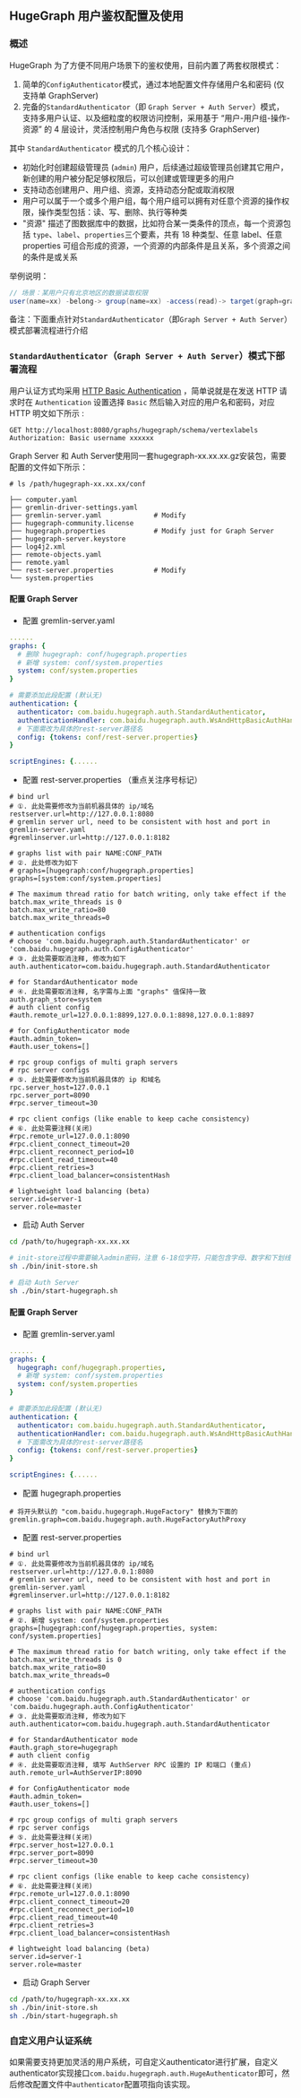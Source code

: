 ## HugeGraph 用户鉴权配置及使用

### 概述
HugeGraph 为了方便不同用户场景下的鉴权使用，目前内置了两套权限模式：
1. 简单的`ConfigAuthenticator`模式，通过本地配置文件存储用户名和密码 (仅支持单 GraphServer)
2. 完备的`StandardAuthenticator`（即 `Graph Server + Auth Server`）模式，支持多用户认证、以及细粒度的权限访问控制，采用基于 “用户-用户组-操作-资源” 的 4 层设计，灵活控制用户角色与权限 (支持多 GraphServer)

其中 `StandardAuthenticator` 模式的几个核心设计：
- 初始化时创建超级管理员 (`admin`) 用户，后续通过超级管理员创建其它用户，新创建的用户被分配足够权限后，可以创建或管理更多的用户
- 支持动态创建用户、用户组、资源，支持动态分配或取消权限
- 用户可以属于一个或多个用户组，每个用户组可以拥有对任意个资源的操作权限，操作类型包括：读、写、删除、执行等种类
- "资源" 描述了图数据库中的数据，比如符合某一类条件的顶点，每一个资源包括 `type`、`label`、`properties`三个要素，共有 18 种类型、任意 label、任意 properties 可组合形成的资源，一个资源的内部条件是且关系，多个资源之间的条件是或关系

举例说明：

```java
// 场景：某用户只有北京地区的数据读取权限
user(name=xx) -belong-> group(name=xx) -access(read)-> target(graph=graph1, resource={label: person, city: Beijing})
```
备注：下面重点针对`StandardAuthenticator`（即`Graph Server + Auth Server`）模式部署流程进行介绍

### `StandardAuthenticator`（`Graph Server + Auth Server`）模式下部署流程

用户认证方式均采用 [HTTP Basic Authentication](https://zh.wikipedia.org/wiki/HTTP%E5%9F%BA%E6%9C%AC%E8%AE%A4%E8%AF%81) ，简单说就是在发送 HTTP 请求时在 `Authentication` 设置选择 `Basic` 然后输入对应的用户名和密码，对应 HTTP 明文如下所示 :

```http
GET http://localhost:8080/graphs/hugegraph/schema/vertexlabels
Authorization: Basic username xxxxxx
```

Graph Server 和 Auth Server使用同一套hugegraph-xx.xx.xx.gz安装包，需要配置的文件如下所示：
```
# ls /path/hugegraph-xx.xx.xx/conf

├── computer.yaml
├── gremlin-driver-settings.yaml
├── gremlin-server.yaml 			# Modify
├── hugegraph-community.license
├── hugegraph.properties 			# Modify just for Graph Server 
├── hugegraph-server.keystore
├── log4j2.xml
├── remote-objects.yaml
├── remote.yaml
└── rest-server.properties 			# Modify
└── system.properties
```

#### 配置 Graph Server
* 配置 gremlin-server.yaml
```yaml
......
graphs: {
  # 删除 hugegraph: conf/hugegraph.properties
  # 新增 system: conf/system.properties
  system: conf/system.properties
}

# 需要添加此段配置 (默认⽆)
authentication: {
  authenticator: com.baidu.hugegraph.auth.StandardAuthenticator,
  authenticationHandler: com.baidu.hugegraph.auth.WsAndHttpBasicAuthHandler,
  # 下⾯需改为具体的rest-server路径名
  config: {tokens: conf/rest-server.properties}
}

scriptEngines: {......
```

* 配置 rest-server.properties （重点关注序号标记）
```properties
# bind url
# ①. 此处需要修改为当前机器具体的 ip/域名
restserver.url=http://127.0.0.1:8080
# gremlin server url, need to be consistent with host and port in gremlin-server.yaml
#gremlinserver.url=http://127.0.0.1:8182

# graphs list with pair NAME:CONF_PATH
# ②. 此处修改为如下
# graphs=[hugegraph:conf/hugegraph.properties]
graphs=[system:conf/system.properties]

# The maximum thread ratio for batch writing, only take effect if the batch.max_write_threads is 0
batch.max_write_ratio=80
batch.max_write_threads=0

# authentication configs
# choose 'com.baidu.hugegraph.auth.StandardAuthenticator' or 'com.baidu.hugegraph.auth.ConfigAuthenticator'
# ③. 此处需要取消注释, 修改为如下
auth.authenticator=com.baidu.hugegraph.auth.StandardAuthenticator

# for StandardAuthenticator mode
# ④. 此处需要取消注释, 名字需与上⾯ "graphs" 值保持⼀致
auth.graph_store=system
# auth client config
#auth.remote_url=127.0.0.1:8899,127.0.0.1:8898,127.0.0.1:8897

# for ConfigAuthenticator mode
#auth.admin_token=
#auth.user_tokens=[]

# rpc group configs of multi graph servers
# rpc server configs
# ⑤. 此处需要修改为当前机器具体的 ip 和域名
rpc.server_host=127.0.0.1
rpc.server_port=8090
#rpc.server_timeout=30

# rpc client configs (like enable to keep cache consistency)
# ⑥. 此处需要注释(关闭)
#rpc.remote_url=127.0.0.1:8090
#rpc.client_connect_timeout=20
#rpc.client_reconnect_period=10
#rpc.client_read_timeout=40
#rpc.client_retries=3
#rpc.client_load_balancer=consistentHash

# lightweight load balancing (beta)
server.id=server-1
server.role=master
```

* 启动 Auth Server
```bash
cd /path/to/hugegraph-xx.xx.xx

# init-store过程中需要输入admin密码，注意 6-18位字符，只能包含字母、数字和下划线
sh ./bin/init-store.sh

# 启动 Auth Server
sh ./bin/start-hugegraph.sh
```

#### 配置 Graph Server
* 配置 gremlin-server.yaml
```yaml
......
graphs: {
  hugegraph: conf/hugegraph.properties,
  # 新增 system: conf/system.properties
  system: conf/system.properties
}

# 需要添加此段配置 (默认⽆)
authentication: {
  authenticator: com.baidu.hugegraph.auth.StandardAuthenticator,
  authenticationHandler: com.baidu.hugegraph.auth.WsAndHttpBasicAuthHandler,
  # 下⾯需改为具体的rest-server路径名
  config: {tokens: conf/rest-server.properties}
}

scriptEngines: {......
```

* 配置 hugegraph.properties
```properties
# 将开头默认的 "com.baidu.hugegraph.HugeFactory" 替换为下⾯的
gremlin.graph=com.baidu.hugegraph.auth.HugeFactoryAuthProxy
```

* 配置 rest-server.properties
```properties
# bind url
# ①. 此处需要修改为当前机器具体的 ip/域名
restserver.url=http://127.0.0.1:8080
# gremlin server url, need to be consistent with host and port in gremlin-server.yaml
#gremlinserver.url=http://127.0.0.1:8182

# graphs list with pair NAME:CONF_PATH
# ②. 新增 system: conf/system.properties
graphs=[hugegraph:conf/hugegraph.properties, system: conf/system.properties]

# The maximum thread ratio for batch writing, only take effect if the batch.max_write_threads is 0
batch.max_write_ratio=80
batch.max_write_threads=0

# authentication configs
# choose 'com.baidu.hugegraph.auth.StandardAuthenticator' or 'com.baidu.hugegraph.auth.ConfigAuthenticator'
# ③. 此处需要取消注释, 修改为如下
auth.authenticator=com.baidu.hugegraph.auth.StandardAuthenticator

# for StandardAuthenticator mode
#auth.graph_store=hugegraph
# auth client config
# ④. 此处需要取消注释, 填写 AuthServer RPC 设置的 IP 和端⼝ (重点)
auth.remote_url=AuthServerIP:8090

# for ConfigAuthenticator mode
#auth.admin_token=
#auth.user_tokens=[]

# rpc group configs of multi graph servers
# rpc server configs
# ⑤. 此处需要注释(关闭)
#rpc.server_host=127.0.0.1
#rpc.server_port=8090
#rpc.server_timeout=30

# rpc client configs (like enable to keep cache consistency)
# ⑥. 此处需要注释(关闭)
#rpc.remote_url=127.0.0.1:8090
#rpc.client_connect_timeout=20
#rpc.client_reconnect_period=10
#rpc.client_read_timeout=40
#rpc.client_retries=3
#rpc.client_load_balancer=consistentHash

# lightweight load balancing (beta)
server.id=server-1
server.role=master
```

* 启动 Graph Server
```bash
cd /path/to/hugegraph-xx.xx.xx
sh ./bin/init-store.sh
sh ./bin/start-hugegraph.sh
```

### 自定义用户认证系统

如果需要支持更加灵活的用户系统，可自定义authenticator进行扩展，自定义authenticator实现接口`com.baidu.hugegraph.auth.HugeAuthenticator`即可，然后修改配置文件中`authenticator`配置项指向该实现。
